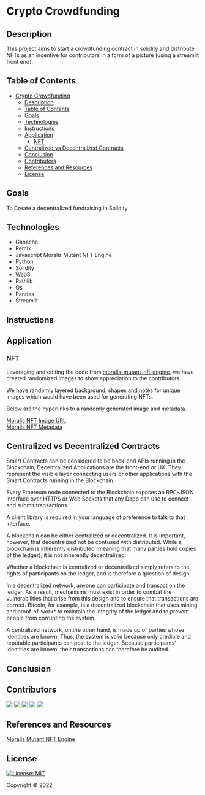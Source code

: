 # Crypto Crowdfunding 


## Description
This project aims to start a crowdfunding contract in solidity and distribute NFTs as an incentive for contributors in a form of a picture (using a streamlit front end). 

## Table of Contents
- [Crypto Crowdfunding](#crypto-crowdfunding)
  - [Description](#description)
  - [Table of Contents](#table-of-contents)
  - [Goals](#goals)
  - [Technologies](#technologies)
  - [Instructions](#instructions)
  - [Application](#application)
    - [NFT](#nft)
  - [Centralized vs Decentralized Contracts](#centralized-vs-decentralized-contracts)
  - [Conclusion](#conclusion)
  - [Contributors](#contributors)
  - [References and Resources](#references-and-resources)
  - [License](#license)

## Goals
To Create a decentralized fundraising in Solidity

## Technologies
* Ganache
* Remix
* Javascript Moralis Mutant NFT Engine
* Python
* Solidity
* Web3
* Pathlib
* Os
* Pandas
* Streamlit

## Instructions

## Application

### NFT
Leveraging and editing the code from [moralis-mutant-nft-engine](https://github.com/ashbeech/moralis-mutants-nft-engine), we have created randomized images to show appreciation to the contributors. 

We have randomly layered background, shapes and notes for unique images which would have been used for generating NFTs. 

Below are the hyperlinks to a randomly generated image and metadata.

[Moralis NFT Image URL](https://ipfs.moralis.io:2053/ipfs/QmQfnGGbQxZtTNQ8mKvKLvNQJaX1J2xc2n9iDKhjXD5zFF/images/0000000000000000000000000000000000000000000000000000000000000009.png) <br>
[Moralis NFT Metadata](https://ipfs.moralis.io:2053/ipfs/QmcaUdQt3Ts2wAiEXBoQmccLsyu7jBqzbdMbVWRoV52a6p/metadata/0000000000000000000000000000000000000000000000000000000000000009.json)


## Centralized vs Decentralized Contracts


Smart Contracts can be considered to be back-end APIs running in the Blockchain, Decentralized Applications are the front-end or UX. They represent the visible layer connecting users or other applications with the Smart Contracts running in the Blockchain.

Every Ethereum node connected to the Blockchain exposes an RPC-JSON interface over HTTPS or Web Sockets that any Dapp can use to connect and submit transactions.

A client library is required in your language of preference to talk to that interface.
 
A blockchain can be either centralized or decentralized. It is important, however, that decentralized not be confused with distributed. While a blockchain is inherently distributed (meaning that many parties hold copies of the ledger), it is not inherently decentralized.

Whether a blockchain is centralized or decentralized simply refers to the rights of participants on the ledger, and is therefore a question of design.

In a decentralized network, anyone can participate and transact on the ledger. As a result, mechanisms must exist in order to combat the vulnerabilities that arise from this design and to ensure that transactions are correct. Bitcoin, for example, is a decentralized blockchain that uses mining and proof-of-work* to maintain the integrity of the ledger and to prevent people from corrupting the system.

A centralized network, on the other hand, is made up of parties whose identities are known. Thus, the system is valid because only credible and reputable participants can post to the ledger. Because participants’ identities are known, their transactions can therefore be audited.



## Conclusion

## Contributors

[![](https://github.com/GuilleMGN.png?size=50)](https://github.com/GuilleMGN)
[![](https://github.com/Yu9Psx2.png?size=50)](https://github.com/Yu9Psx2)
[![](https://github.com/dmerkulenko.png?size=50)](https://github.com/dmerkulenko)
[![](https://github.com/krom17.png?size=50)](https://github.com/krom17)
[![](https://github.com/JakeKJShin.png?size=50)](https://github.com/JakeKJShin)

## References and Resources
[Moralis Mutant NFT Engine](https://github.com/ashbeech/moralis-mutants-nft-engine)

## License
[![License: MIT](https://img.shields.io/badge/License-MIT-yellow.svg)](https://opensource.org/licenses/MIT)

Copyright © 2022
